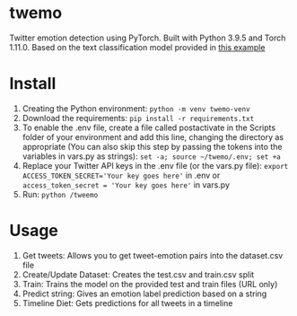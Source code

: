 # twemo
Twitter emotion detection using PyTorch. Built with Python 3.9.5 and Torch 1.11.0. Based on the text classification model provided in [this example](https://pytorch.org/tutorials/beginner/text_sentiment_ngrams_tutorial.html)
# Install
1. Creating the Python environment:
	`python -m venv twemo-venv`
2. Download the requirements:
	`pip install -r requirements.txt`
3. To enable the .env file, create a file called postactivate in the Scripts folder of your environment and add this line, changing the directory as appropriate (You can also skip this step by passing the tokens into the variables in vars.py as strings):
	`set -a; source ~/twemo/.env; set +a`
4. Replace your Twitter API keys in the .env file (or the vars.py file):
	`export ACCESS_TOKEN_SECRET='Your key goes here'` in .env or `access_token_secret = 'Your key goes here'` in vars.py
5. Run:
	`python /tweemo`
# Usage
1. Get tweets:
Allows you to get tweet-emotion pairs into the dataset.csv file
2. Create/Update Dataset:
Creates the test.csv and train.csv split
3. Train:
Trains the model on the provided test and train files (URL only)
4. Predict string:
Gives an emotion label prediction based on a string
5. Timeline Diet:
Gets predictions for all tweets in a timeline
